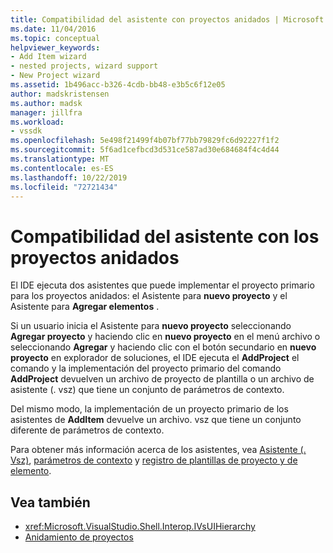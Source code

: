```yaml
---
title: Compatibilidad del asistente con proyectos anidados | Microsoft Docs
ms.date: 11/04/2016
ms.topic: conceptual
helpviewer_keywords:
- Add Item wizard
- nested projects, wizard support
- New Project wizard
ms.assetid: 1b496acc-b326-4cdb-bb48-e3b5c6f12e05
author: madskristensen
ms.author: madsk
manager: jillfra
ms.workload:
- vssdk
ms.openlocfilehash: 5e498f21499f4b07bf77bb79829fc6d92227f1f2
ms.sourcegitcommit: 5f6ad1cefbcd3d531ce587ad30e684684f4c4d44
ms.translationtype: MT
ms.contentlocale: es-ES
ms.lasthandoff: 10/22/2019
ms.locfileid: "72721434"
---
```

# <a name="wizard-support-for-nested-projects"></a>Compatibilidad del asistente con los proyectos anidados
El IDE ejecuta dos asistentes que puede implementar el proyecto primario para los proyectos anidados: el Asistente para **nuevo proyecto** y el Asistente para **Agregar elementos** .

 Si un usuario inicia el Asistente para **nuevo proyecto** seleccionando **Agregar proyecto** y haciendo clic en **nuevo proyecto** en el menú archivo o seleccionando **Agregar** y haciendo clic con el botón secundario en **nuevo proyecto** en explorador de soluciones, el IDE ejecuta el **AddProject** el comando y la implementación del proyecto primario del comando **AddProject** devuelven un archivo de proyecto de plantilla o un archivo de asistente (. vsz) que tiene un conjunto de parámetros de contexto.

 Del mismo modo, la implementación de un proyecto primario de los asistentes de **AddItem** devuelve un archivo. vsz que tiene un conjunto diferente de parámetros de contexto.

 Para obtener más información acerca de los asistentes, vea [Asistente (. Vsz)](../../extensibility/internals/wizard-dot-vsz-file.md), [parámetros de contexto](../../extensibility/internals/context-parameters.md) y [registro de plantillas de proyecto y de elemento](../../extensibility/internals/registering-project-and-item-templates.md).

## <a name="see-also"></a>Vea también
- <xref:Microsoft.VisualStudio.Shell.Interop.IVsUIHierarchy>
- [Anidamiento de proyectos](../../extensibility/internals/nesting-projects.md)